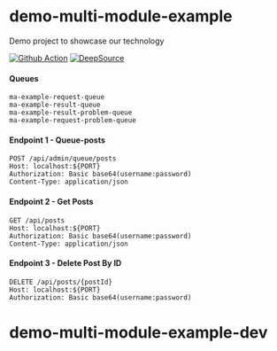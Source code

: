 # demo-multi-module-example
Demo project to showcase our technology

[![Github Action](https://github.com/mobileaction/demo-multi-module-example/actions/workflows/main.yaml/badge.svg)](https://github.com/mobileaction/demo-multi-module-example/actions/workflows/main.yaml)
[![DeepSource](https://deepsource.io/gh/mobileaction/demo-multi-module-example.svg/?label=active+issues&show_trend=true&token=anxMR95oOiOk9nLdPlEXrows)](https://deepsource.io/gh/mobileaction/demo-multi-module-example/?ref=repository-badge)

#### Queues
```
ma-example-request-queue
ma-example-result-queue
ma-example-result-problem-queue
ma-example-request-problem-queue
```

#### Endpoint 1 - Queue-posts
```
POST /api/admin/queue/posts
Host: localhost:${PORT}
Authorization: Basic base64(username:password)
Content-Type: application/json
```

#### Endpoint 2 - Get Posts
```
GET /api/posts
Host: localhost:${PORT}
Authorization: Basic base64(username:password)
Content-Type: application/json
```

#### Endpoint 3 - Delete Post By ID
```
DELETE /api/posts/{postId}
Host: localhost:${PORT}
Authorization: Basic base64(username:password)
```
# demo-multi-module-example-dev
